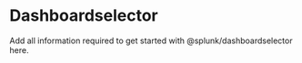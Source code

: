 # Dashboardselector

Add all information required to get started with @splunk/dashboardselector here.
